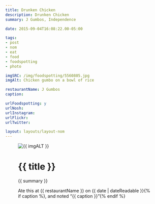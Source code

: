 ```yaml
---
title: Drunken Chicken
description: Drunken Chicken
summary: J Gumbos, Independence

date: 2015-09-04T16:08:22.00-05:00

tags:
- post
- nom
- eat
- food
- foodspotting
- photo

imgSRC: /img/foodspotting/5560805.jpg
imgAlt: Chicken gumbo on a bowl of rice

restaurantName: J Gumbos
caption:

urlFoodspotting: y
urlNosh: 
urlInstagram: 
urlFlickr:
urlTwitter: 

layout: layouts/layout-nom
---
```

<figure class="nom">
	<img class="u-photo img-border" src="{{ imgSRC }}" alt="{{ imgALT }}">
	<figcaption>
		<h1 class="title p-name">{{ title }}</h1>
		<p class="summary">{{ summary }}</p>
		<p>Ate this at {{ restaurantName }} on <time class="dt-published" datetime="{{ date | dateIso }}">{{ date | dateReadable }}</time>{% if caption %}, and noted <q class="caption">{{ caption }}</q>{% endif %}
	</figcaption>
</figure>
